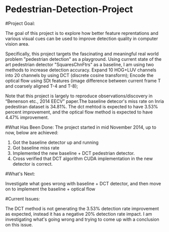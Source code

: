 # Pedestrian-Detection-Project



#Project Goal:

The goal of this project is to explore how better feature reprentations and various visual cues can be used to improve detection quality in computer vision area.

Specifically, this project targets the fascinating and meaningful real world problem "pedestrian detection" as a playground. Using current state of the art pedestrian detector "SquaresChnFtrs" as a baseline, I am using two methods to increase detection accuracy. Expand 10 HOG+LUV channels into 20 channels by using DCT (discrete cosine transform); Encode the optical flow using SDt features (image difference between current frame T and coarsely aligned T-4 and T-8); 


Note that this project is largely to reproduce observations/discovery in “Benenson etc., 2014 EECV” paper.The baseline detecor's miss rate on Inria pedestiran dataset is 34.81%. The dct mehtod is expected to have 3.53% percent improvement, and the optical flow method is expected to have 4.47% improvement. 



#What Has Been Done:
The project started in mid November 2014, up to now, below are achieved:
1. Got the baseline detector up and running
2. Got baseline  miss rate
3. Implemented the new baseline + DCT pedestrian detector. 
5. Cross verified that DCT algorithm CUDA implementation in the new detector is correct.


#What's Next:

Investigate what goes wrong with baseline + DCT detector, and then move on to implement the baseline + optical flow 

#Current Issues:

The DCT method is not generating the 3.53% detection rate improvement as expected, instead it has a negative 20% detection rate impact. I am investigating what's going wrong and trying to come up with a conclusion on this issue.
